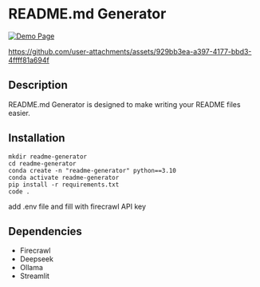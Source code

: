 # README.md Generator
[![Demo Page](https://img.shields.io/badge/Launch%20Demo-Page-blue?style=for-the-badge&logo=streamlit)](https://alicenkbaytop-readme-generator.streamlit.app/)

https://github.com/user-attachments/assets/929bb3ea-a397-4177-bbd3-4ffff81a694f

## Description
README.md Generator is designed to make writing your README files easier.
## Installation
```
mkdir readme-generator
cd readme-generator
conda create -n "readme-generator" python==3.10
conda activate readme-generator
pip install -r requirements.txt
code .
```
add .env file and fill with firecrawl API key
## Dependencies
* Firecrawl
* Deepseek
* Ollama
* Streamlit
